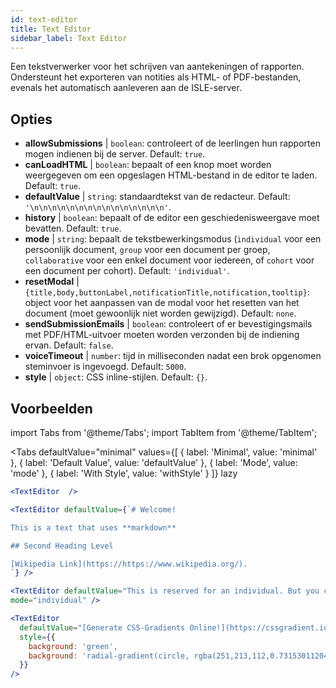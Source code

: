 ```yaml
---
id: text-editor
title: Text Editor
sidebar_label: Text Editor
---
```


Een tekstverwerker voor het schrijven van aantekeningen of rapporten. Ondersteunt het exporteren van notities als HTML- of PDF-bestanden, evenals het automatisch aanleveren aan de ISLE-server.

## Opties

* __allowSubmissions__ | `boolean`: controleert of de leerlingen hun rapporten mogen indienen bij de server. Default: `true`.
* __canLoadHTML__ | `boolean`: bepaalt of een knop moet worden weergegeven om een opgeslagen HTML-bestand in de editor te laden. Default: `true`.
* __defaultValue__ | `string`: standaardtekst van de redacteur. Default: `'\n\n\n\n\n\n\n\n\n\n\n\n\n\n\n'`.
* __history__ | `boolean`: bepaalt of de editor een geschiedenisweergave moet bevatten. Default: `true`.
* __mode__ | `string`: bepaalt de tekstbewerkingsmodus (`individual` voor een persoonlijk document, `group` voor een document per groep, `collaborative` voor een enkel document voor iedereen, of `cohort` voor een document per cohort). Default: `'individual'`.
* __resetModal__ | `{title,body,buttonLabel,notificationTitle,notification,tooltip}`: object voor het aanpassen van de modal voor het resetten van het document (moet gewoonlijk niet worden gewijzigd). Default: `none`.
* __sendSubmissionEmails__ | `boolean`: controleert of er bevestigingsmails met PDF/HTML-uitvoer moeten worden verzonden bij de indiening ervan. Default: `false`.
* __voiceTimeout__ | `number`: tijd in milliseconden nadat een brok opgenomen steminvoer is ingevoegd. Default: `5000`.
* __style__ | `object`: CSS inline-stijlen. Default: `{}`.


## Voorbeelden

import Tabs from '@theme/Tabs';
import TabItem from '@theme/TabItem';

<Tabs
    defaultValue="minimal"
    values={[
        { label: 'Minimal', value: 'minimal' },
        { label: 'Default Value', value: 'defaultValue' },
        { label: 'Mode', value: 'mode' },
        { label: 'With Style', value: 'withStyle' }
    ]}
    lazy
>

<TabItem value="minimal">

```jsx live
<TextEditor  />
```

</TabItem>

<TabItem value="defaultValue">

```jsx live
<TextEditor defaultValue={`# Welcome!

This is a text that uses **markdown**

## Second Heading Level

[Wikipedia Link](https://https://www.wikipedia.org/).
`} />
```

</TabItem>

<TabItem value="mode">

```jsx live
<TextEditor defaultValue="This is reserved for an individual. But you can also allow groups, students cohorts, or everybody to join in and work collaboratively (setting the mode option will only have an effect in a live lesson, not this preview)." 
mode="individual" />
```

</TabItem>

<TabItem value="withStyle">

```jsx live
<TextEditor  
  defaultValue="[Generate CSS-Gradients Online!](https://cssgradient.io/)"
  style={{ 
    background: 'green',
    background: 'radial-gradient(circle, rgba(251,213,112,0.7315301120448179) 0%,rgba(83,199,14,0.4514180672268907) 100%)' 
  }}
/>
```

</TabItem>

</Tabs>
